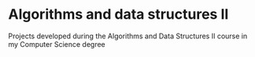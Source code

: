 # Algorithms and data structures II

Projects developed during the Algorithms and Data Structures II course in my Computer Science degree 
